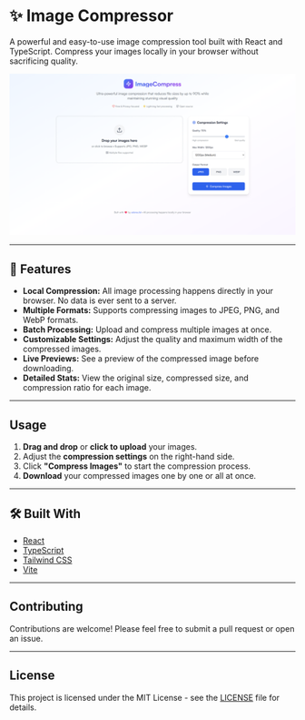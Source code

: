 # ✨ Image Compressor

A powerful and easy-to-use image compression tool built with React and TypeScript. Compress your images locally in your browser without sacrificing quality.

![image](images/Screenshot%202025-07-21%20122234.png)

---

## 🚀 Features

- **Local Compression:** All image processing happens directly in your browser. No data is ever sent to a server.
- **Multiple Formats:** Supports compressing images to JPEG, PNG, and WebP formats.
- **Batch Processing:** Upload and compress multiple images at once.
- **Customizable Settings:** Adjust the quality and maximum width of the compressed images.
- **Live Previews:** See a preview of the compressed image before downloading.
- **Detailed Stats:** View the original size, compressed size, and compression ratio for each image.

---

## Usage

1. **Drag and drop** or **click to upload** your images.
2. Adjust the **compression settings** on the right-hand side.
3. Click **"Compress Images"** to start the compression process.
4. **Download** your compressed images one by one or all at once.

---

## 🛠️ Built With

- [React](https://reactjs.org/)
- [TypeScript](https://www.typescriptlang.org/)
- [Tailwind CSS](https://tailwindcss.com/)
- [Vite](https://vitejs.dev/)

---

## Contributing

Contributions are welcome! Please feel free to submit a pull request or open an issue.

---

## License

This project is licensed under the MIT License - see the [LICENSE](LICENSE) file for details.
